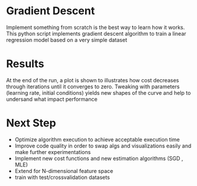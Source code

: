# Gradient Descent

Implement something from scratch is the best way to learn how it works. This python script implements gradient descent algorithm to train
a linear regression model based on a very simple dataset

# Results

At the end of the run, a plot is shown to illustrates how cost decreases through iterations until it converges to zero. Tweaking with parameters
(learning rate, initial conditions) yields new shapes of the curve and help to undersand what impact performance



# Next Step

* Optimize algorithm execution to achieve acceptable execution time
* Improve code quality in order to swap algs and visualizations easily and make further experimentations
* Implement new cost functions and new estimation algorithms (SGD , MLE)
* Extend for N-dimensional feature space
* train with test/crossvalidation datasets